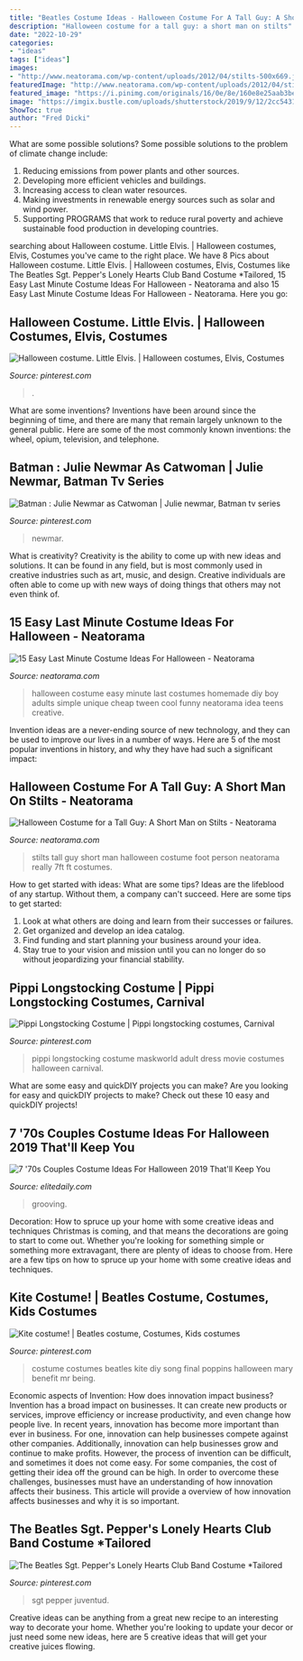 ```yaml
---
title: "Beatles Costume Ideas - Halloween Costume For A Tall Guy: A Short Man On Stilts"
description: "Halloween costume for a tall guy: a short man on stilts"
date: "2022-10-29"
categories:
- "ideas"
tags: ["ideas"]
images:
- "http://www.neatorama.com/wp-content/uploads/2012/04/stilts-500x669.jpg"
featuredImage: "http://www.neatorama.com/wp-content/uploads/2012/04/stilts-500x669.jpg"
featured_image: "https://i.pinimg.com/originals/16/0e/8e/160e8e25aab3bee387c6e0cfdb278063.jpg"
image: "https://imgix.bustle.com/uploads/shutterstock/2019/9/12/2cc54319-51be-4c56-8246-9e7c78d54a0e-shutterstock-1188010378.jpg?w=1200&amp;h=630&amp;fit=crop&amp;crop=faces&amp;fm=jpg"
ShowToc: true
author: "Fred Dicki"
---
```



What are some possible solutions?
Some possible solutions to the problem of climate change include:
1. Reducing emissions from power plants and other sources. 
2. Developing more efficient vehicles and buildings. 
3. Increasing access to clean water resources. 
4. Making investments in renewable energy sources such as solar and wind power. 
5. Supporting PROGRAMS that work to reduce rural poverty and achieve sustainable food production in developing countries.

	

		
searching about Halloween costume. Little Elvis. | Halloween costumes, Elvis, Costumes you've came to the right place. We have 8 Pics about Halloween costume. Little Elvis. | Halloween costumes, Elvis, Costumes like The Beatles Sgt. Pepper&#039;s Lonely Hearts Club Band Costume *Tailored, 15 Easy Last Minute Costume Ideas For Halloween - Neatorama and also 15 Easy Last Minute Costume Ideas For Halloween - Neatorama. Here you go:
		
    
## Halloween Costume. Little Elvis. | Halloween Costumes, Elvis, Costumes

<img loading=lazy src="https://i.pinimg.com/originals/17/0d/a7/170da73a064328a50a259a6d55bd4182.jpg" onerror="this.onerror=null;this.src='https://tse2.mm.bing.net/th?id=OIP.TOgaisxARs0JG8kr82kZYAHaJ4&amp;pid=15.1';" alt="Halloween costume. Little Elvis. | Halloween costumes, Elvis, Costumes">

_Source: pinterest.com_

>. 

	

What are some inventions?
Inventions have been around since the beginning of time, and there are many that remain largely unknown to the general public. Here are some of the most commonly known inventions: the wheel, opium, television, and telephone.

    
## Batman : Julie Newmar As Catwoman | Julie Newmar, Batman Tv Series

<img loading=lazy src="https://i.pinimg.com/originals/e4/50/d1/e450d1780b04082ba7c50dff690955af.jpg" onerror="this.onerror=null;this.src='https://tse4.mm.bing.net/th?id=OIP.ZXLoP6Y_1Lk58bJn-9mdfQHaLS&amp;pid=15.1';" alt="Batman : Julie Newmar as Catwoman | Julie newmar, Batman tv series">

_Source: pinterest.com_

>newmar. 

	

What is creativity?
Creativity is the ability to come up with new ideas and solutions. It can be found in any field, but is most commonly used in creative industries such as art, music, and design. Creative individuals are often able to come up with new ways of doing things that others may not even think of.

    
## 15 Easy Last Minute Costume Ideas For Halloween - Neatorama

<img loading=lazy src="http://uploads.neatorama.com/images/posts/208/66/66208/1382166748-0.jpg" onerror="this.onerror=null;this.src='https://tse2.mm.bing.net/th?id=OIP.85dgBlrqg1VFpLZ1P86DXQAAAA&amp;pid=15.1';" alt="15 Easy Last Minute Costume Ideas For Halloween - Neatorama">

_Source: neatorama.com_

>halloween costume easy minute last costumes homemade diy boy adults simple unique cheap tween cool funny neatorama idea teens creative. 

	

Invention ideas are a never-ending source of new technology, and they can be used to improve our lives in a number of ways. Here are 5 of the most popular inventions in history, and why they have had such a significant impact:

    
## Halloween Costume For A Tall Guy: A Short Man On Stilts - Neatorama

<img loading=lazy src="http://www.neatorama.com/wp-content/uploads/2012/04/stilts-500x669.jpg" onerror="this.onerror=null;this.src='https://tse2.mm.bing.net/th?id=OIP.mzihukK6GQelE-c2Luci3wHaJ6&amp;pid=15.1';" alt="Halloween Costume for a Tall Guy: A Short Man on Stilts - Neatorama">

_Source: neatorama.com_

>stilts tall guy short man halloween costume foot person neatorama really 7ft ft costumes. 

	

How to get started with ideas: What are some tips?
Ideas are the lifeblood of any startup. Without them, a company can't succeed. Here are some tips to get started:
1. Look at what others are doing and learn from their successes or failures.
2. Get organized and develop an idea catalog. 
3. Find funding and start planning your business around your idea.  
4. Stay true to your vision and mission until you can no longer do so without jeopardizing your financial stability.

    
## Pippi Longstocking Costume | Pippi Longstocking Costumes, Carnival

<img loading=lazy src="https://i.pinimg.com/originals/cb/73/92/cb7392c2c9a55033566c8ad8ae497e54.jpg" onerror="this.onerror=null;this.src='https://tse1.mm.bing.net/th?id=OIP.3UkQnA9i13z9yNknp456nwHaKC&amp;pid=15.1';" alt="Pippi Longstocking Costume | Pippi longstocking costumes, Carnival">

_Source: pinterest.com_

>pippi longstocking costume maskworld adult dress movie costumes halloween carnival. 

	

What are some easy and quickDIY projects you can make?
Are you looking for easy and quickDIY projects to make? Check out these 10 easy and quickDIY projects!

    
## 7 &#039;70s Couples Costume Ideas For Halloween 2019 That&#039;ll Keep You

<img loading=lazy src="https://imgix.bustle.com/uploads/shutterstock/2019/9/12/2cc54319-51be-4c56-8246-9e7c78d54a0e-shutterstock-1188010378.jpg?w=1200&amp;h=630&amp;fit=crop&amp;crop=faces&amp;fm=jpg" onerror="this.onerror=null;this.src='https://tse3.mm.bing.net/th?id=OIP.qh71DOF55JE9Mmt_YW7iVQHaD4&amp;pid=15.1';" alt="7 &#039;70s Couples Costume Ideas For Halloween 2019 That&#039;ll Keep You">

_Source: elitedaily.com_

>grooving. 

	

Decoration: How to spruce up your home with some creative ideas and techniques
Christmas is coming, and that means the decorations are going to start to come out. Whether you're looking for something simple or something more extravagant, there are plenty of ideas to choose from. Here are a few tips on how to spruce up your home with some creative ideas and techniques.

    
## Kite Costume! | Beatles Costume, Costumes, Kids Costumes

<img loading=lazy src="https://i.pinimg.com/originals/16/0e/8e/160e8e25aab3bee387c6e0cfdb278063.jpg" onerror="this.onerror=null;this.src='https://tse1.mm.bing.net/th?id=OIP.g8i0Q7wcXSOULentkK2l6gAAAA&amp;pid=15.1';" alt="Kite costume! | Beatles costume, Costumes, Kids costumes">

_Source: pinterest.com_

>costume costumes beatles kite diy song final poppins halloween mary benefit mr being. 

	

Economic aspects of Invention: How does innovation impact business?
Invention has a broad impact on businesses. It can create new products or services, improve efficiency or increase productivity, and even change how people live. In recent years, innovation has become more important than ever in business. For one, innovation can help businesses compete against other companies. Additionally, innovation can help businesses grow and continue to make profits. However, the process of invention can be difficult, and sometimes it does not come easy. For some companies, the cost of getting their idea off the ground can be high. In order to overcome these challenges, businesses must have an understanding of how innovation affects their business. This article will provide a overview of how innovation affects businesses and why it is so important.

    
## The Beatles Sgt. Pepper&#039;s Lonely Hearts Club Band Costume *Tailored

<img loading=lazy src="https://i.pinimg.com/originals/c8/36/71/c836719d2cddb885f7108e72062a114a.jpg" onerror="this.onerror=null;this.src='https://tse2.mm.bing.net/th?id=OIP.40qA9jbauJV1s8M7XdyFpwHaIj&amp;pid=15.1';" alt="The Beatles Sgt. Pepper&#039;s Lonely Hearts Club Band Costume *Tailored">

_Source: pinterest.com_

>sgt pepper juventud. 

	

Creative ideas can be anything from a great new recipe to an interesting way to decorate your home. Whether you're looking to update your decor or just need some new ideas, here are 5 creative ideas that will get your creative juices flowing.

